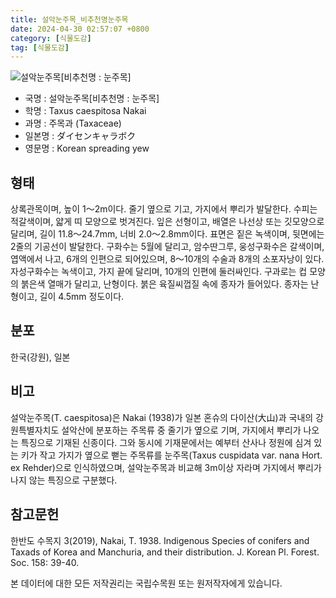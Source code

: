 ```yaml
---
title: 설악눈주목_비추천명눈주목
date: 2024-04-30 02:57:07 +0800
category: [식물도감]
tag: [식물도감]
---
```




![설악눈주목[비추천명 : 눈주목]](/fileUpload/plants/basic/Taxaceae/Taxus/14909/14909_5_th2.JPG)
- 국명 : 설악눈주목[비추천명 : 눈주목]
- 학명 : Taxus caespitosa Nakai
- 과명 : 주목과 (Taxaceae)
- 일본명 : ダイセンキャラボク
- 영문명 : Korean spreading yew


## 형태
상록관목이며, 높이 1～2m이다. 줄기 옆으로 기고, 가지에서 뿌리가 발달한다. 수피는 적갈색이며, 얇게 띠 모양으로 벗겨진다. 잎은 선형이고, 배열은 나선상 또는 깃모양으로 달리며, 길이 11.8～24.7mm, 너비 2.0～2.8mm이다. 표면은 짙은 녹색이며, 뒷면에는 2줄의 기공선이 발달한다. 구화수는 5월에 달리고, 암수딴그루, 웅성구화수은 갈색이며, 엽액에서 나고, 6개의 인편으로 되어있으며, 8～10개의 수술과 8개의 소포자낭이 있다. 자성구화수는 녹색이고, 가지 끝에 달리며, 10개의 인편에 둘러싸인다. 구과로는 컵 모양의 붉은색 열매가 달리고, 난형이다. 붉은 육질씨껍질 속에 종자가 들어있다. 종자는 난형이고, 길이 4.5mm 정도이다. 
## 분포
한국(강원), 일본
## 비고
설악눈주목(T. caespitosa)은 Nakai (1938)가 일본 혼슈의 다이산(大山)과 국내의 강원특별자치도 설악산에 분포하는 주목류 중 줄기가 옆으로 기며, 가지에서 뿌리가 나오는 특징으로 기재된 신종이다. 그와 동시에 기재문에서는 예부터 산사나 정원에 심겨 있는 키가 작고 가지가 옆으로 뻗는 주목류를 눈주목(Taxus cuspidata var. nana Hort. ex Rehder)으로 인식하였으며, 설악눈주목과 비교해 3m이상 자라며 가지에서 뿌리가 나지 않는 특징으로 구분했다.
## 참고문헌
한반도 수목지 3(2019), Nakai, T. 1938. Indigenous Species of conifers and Taxads of Korea and Manchuria, and their distribution. J. Korean Pl. Forest. Soc. 158: 39-40.






본 데이터에 대한 모든 저작권리는 국립수목원 또는 원저작자에게 있습니다.
